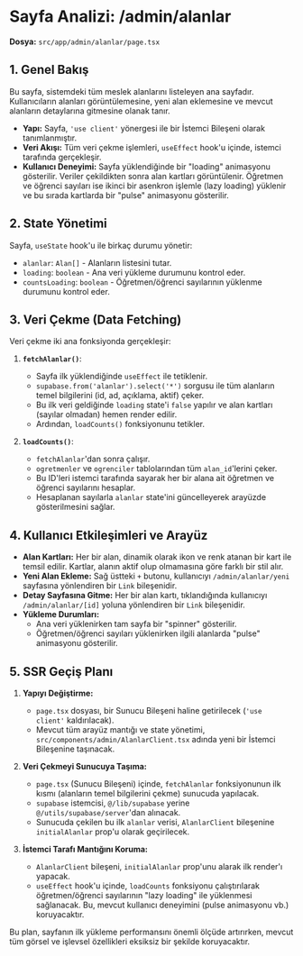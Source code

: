 # Sayfa Analizi: /admin/alanlar

**Dosya:** `src/app/admin/alanlar/page.tsx`

## 1. Genel Bakış

Bu sayfa, sistemdeki tüm meslek alanlarını listeleyen ana sayfadır. Kullanıcıların alanları görüntülemesine, yeni alan eklemesine ve mevcut alanların detaylarına gitmesine olanak tanır.

- **Yapı:** Sayfa, `'use client'` yönergesi ile bir İstemci Bileşeni olarak tanımlanmıştır.
- **Veri Akışı:** Tüm veri çekme işlemleri, `useEffect` hook'u içinde, istemci tarafında gerçekleşir.
- **Kullanıcı Deneyimi:** Sayfa yüklendiğinde bir "loading" animasyonu gösterilir. Veriler çekildikten sonra alan kartları görüntülenir. Öğretmen ve öğrenci sayıları ise ikinci bir asenkron işlemle (lazy loading) yüklenir ve bu sırada kartlarda bir "pulse" animasyonu gösterilir.

## 2. State Yönetimi

Sayfa, `useState` hook'u ile birkaç durumu yönetir:

-   `alanlar`: `Alan[]` - Alanların listesini tutar.
-   `loading`: `boolean` - Ana veri yükleme durumunu kontrol eder.
-   `countsLoading`: `boolean` - Öğretmen/öğrenci sayılarının yüklenme durumunu kontrol eder.

## 3. Veri Çekme (Data Fetching)

Veri çekme iki ana fonksiyonda gerçekleşir:

1.  **`fetchAlanlar()`**:
    -   Sayfa ilk yüklendiğinde `useEffect` ile tetiklenir.
    -   `supabase.from('alanlar').select('*')` sorgusu ile tüm alanların temel bilgilerini (id, ad, açıklama, aktif) çeker.
    -   Bu ilk veri geldiğinde `loading` state'i `false` yapılır ve alan kartları (sayılar olmadan) hemen render edilir.
    -   Ardından, `loadCounts()` fonksiyonunu tetikler.

2.  **`loadCounts()`**:
    -   `fetchAlanlar`'dan sonra çalışır.
    -   `ogretmenler` ve `ogrenciler` tablolarından tüm `alan_id`'lerini çeker.
    -   Bu ID'leri istemci tarafında sayarak her bir alana ait öğretmen ve öğrenci sayılarını hesaplar.
    -   Hesaplanan sayılarla `alanlar` state'ini güncelleyerek arayüzde gösterilmesini sağlar.

## 4. Kullanıcı Etkileşimleri ve Arayüz

-   **Alan Kartları:** Her bir alan, dinamik olarak ikon ve renk atanan bir kart ile temsil edilir. Kartlar, alanın aktif olup olmamasına göre farklı bir stil alır.
-   **Yeni Alan Ekleme:** Sağ üstteki `+` butonu, kullanıcıyı `/admin/alanlar/yeni` sayfasına yönlendiren bir `Link` bileşenidir.
-   **Detay Sayfasına Gitme:** Her bir alan kartı, tıklandığında kullanıcıyı `/admin/alanlar/[id]` yoluna yönlendiren bir `Link` bileşenidir.
-   **Yükleme Durumları:**
    -   Ana veri yüklenirken tam sayfa bir "spinner" gösterilir.
    -   Öğretmen/öğrenci sayıları yüklenirken ilgili alanlarda "pulse" animasyonu gösterilir.

## 5. SSR Geçiş Planı

1.  **Yapıyı Değiştirme:**
    -   `page.tsx` dosyası, bir Sunucu Bileşeni haline getirilecek (`'use client'` kaldırılacak).
    -   Mevcut tüm arayüz mantığı ve state yönetimi, `src/components/admin/AlanlarClient.tsx` adında yeni bir İstemci Bileşenine taşınacak.

2.  **Veri Çekmeyi Sunucuya Taşıma:**
    -   `page.tsx` (Sunucu Bileşeni) içinde, `fetchAlanlar` fonksiyonunun ilk kısmı (alanların temel bilgilerini çekme) sunucuda yapılacak.
    -   `supabase` istemcisi, `@/lib/supabase` yerine `@/utils/supabase/server`'dan alınacak.
    -   Sunucuda çekilen bu ilk `alanlar` verisi, `AlanlarClient` bileşenine `initialAlanlar` prop'u olarak geçirilecek.

3.  **İstemci Tarafı Mantığını Koruma:**
    -   `AlanlarClient` bileşeni, `initialAlanlar` prop'unu alarak ilk render'ı yapacak.
    -   `useEffect` hook'u içinde, `loadCounts` fonksiyonu çalıştırılarak öğretmen/öğrenci sayılarının "lazy loading" ile yüklenmesi sağlanacak. Bu, mevcut kullanıcı deneyimini (pulse animasyonu vb.) koruyacaktır.

Bu plan, sayfanın ilk yükleme performansını önemli ölçüde artırırken, mevcut tüm görsel ve işlevsel özellikleri eksiksiz bir şekilde koruyacaktır.